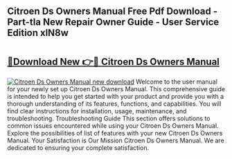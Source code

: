 ## Citroen Ds Owners Manual Free Pdf Download - Part-tIa New Repair Owner Guide - User Service Edition xlN8w

# <h2><a href="http://bc98126.oget.top/?id=Citroen+Ds+Owners+Manual">🔗Download New 👉🔴 Citroen Ds Owners Manual</a></h2>

[![Citroen Ds Owners Manual new download](https://i.imgur.com/5g1atiW.png)](http://bc98126.oget.top/?id=Citroen+Ds+Owners+Manual)
Welcome to the user manual for your newly set up Citroen Ds Owners Manual. This comprehensive guide is intended to help you get started with your product and provide you with a thorough understanding of its features, functions, and capabilities. You will find clear instructions for installation, usage, maintenance, and troubleshooting. Troubleshooting Guide This section offers solutions to common issues encountered while using your Citroen Ds Owners Manual. Explore the possibilities of list of features with your new Citroen Ds Owners Manual. Your Satisfaction is Our Mission Citroen Ds Owners Manual. We are dedicated to ensuring your complete satisfaction.
